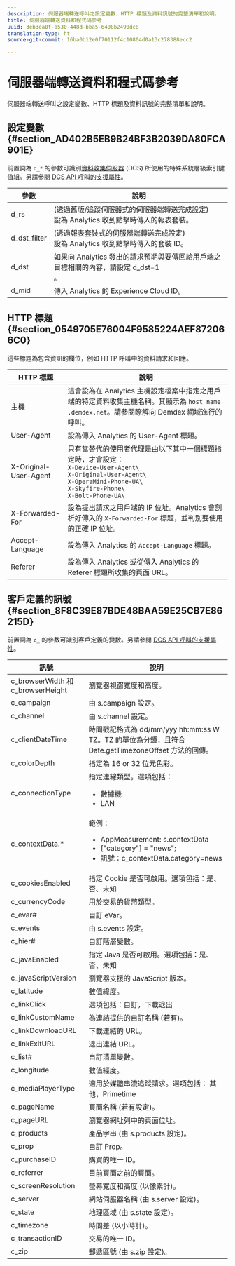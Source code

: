 ```yaml
---
description: 伺服器端轉送呼叫之設定變數、HTTP 標題及資料訊號的完整清單和說明。
title: 伺服器端轉送資料和程式碼參考
uuid: 3eb3ea0f-a530-448d-bba5-6408b2490dc8
translation-type: ht
source-git-commit: 16ba0b12e0f70112f4c10804d0a13c278388ecc2

---
```



# 伺服器端轉送資料和程式碼參考

伺服器端轉送呼叫之設定變數、HTTP 標題及資料訊號的完整清單和說明。

## 設定變數 {#section_AD402B5EB9B24BF3B2039DA80FCA901E}

前置詞為 `d_*` 的參數可識別[資料收集伺服器](https://marketing.adobe.com/resources/help/en_US/aam/c_compcollect.html) (DCS) 所使用的特殊系統層級索引鍵值組。另請參閱 [DCS API 呼叫的支援屬性](https://marketing.adobe.com/resources/help/en_US/aam/dcs-keys.html)。

| 參數 | 說明 |
|--- |--- |
| d_rs | (透過舊版/追蹤伺服器式的伺服器端轉送完成設定) <br>設為 Analytics 收到點擊時傳入的報表套裝。 |
| d_dst_filter | (透過報表套裝式的伺服器端轉送完成設定) <br>設為 Analytics 收到點擊時傳入的套裝 ID。 |
| d_dst | 如果向 Analytics 發出的請求預期與要傳回給用戶端之目標相關的內容，請設定 d_dst=1<br>。 |
| d_mid | 傳入 Analytics 的 Experience Cloud ID。 |

## HTTP 標題 {#section_0549705E76004F9585224AEF872066C0}

這些標題為包含資訊的欄位，例如 HTTP 呼叫中的資料請求和回應。

<!-- Meike, missing link in table below: "See Understanding Calls to the Demdex Domain" -->

| HTTP 標題 | 說明 |
|--- |--- |
| 主機 | 這會設為在 Analytics 主機設定檔案中指定之用戶端的特定資料收集主機名稱。其顯示為  `host name .demdex.net`。請參閱瞭解向 Demdex 網域進行的呼叫。 |
| User-Agent | 設為傳入 Analytics 的 User-Agent 標題。 |
| X-Original-User-Agent | 只有當替代的使用者代理是由以下其中一個標題指定時，才會設定：</br>`X-Device-User-Agent\ `  </br>`X-Original-User-Agent\`   </br>`X-OperaMini-Phone-UA\`   </br>`X-Skyfire-Phone\`    </br>`X-Bolt-Phone-UA\` |
| X-Forwarded-For | 設為提出請求之用戶端的 IP 位址。Analytics 會剖析好傳入的 `X-Forwarded-For` 標題，並判別要使用的正確 IP 位址。 |
| Accept-Language | 設為傳入 Analytics 的 `Accept-Language` 標題。 |
| Referer | 設為傳入 Analytics 或從傳入 Analytics 的 Referer 標題所收集的頁面 URL。 |

## 客戶定義的訊號 {#section_8F8C39E87BDE48BAA59E25CB7E86215D}

前置詞為 `c_` 的參數可識別客戶定義的變數。另請參閱 [DCS API 呼叫的支援屬性](https://marketing.adobe.com/resources/help/en_US/aam/dcs-keys.html)。

| 訊號 | 說明 |
|--- |--- |
| c_browserWidth 和 c_browserHeight | 瀏覽器視窗寬度和高度。 |
| c_campaign | 由 s.campaign 設定。 |
| c_channel | 由 s.channel 設定。 |
| c_clientDateTime | 時間戳記格式為 dd/mm/yyy hh:mm:ss W TZ。TZ 的單位為分鐘，且符合 Date.getTimezoneOffset 方法的回傳。 |
| c_colorDepth | 指定為 16 or 32 位元色彩。 |
| c_connectionType | 指定連線類型。選項包括：<ul><li>數據機</li><li>LAN</li></ul> |
| c_contextData.* | 範例：<ul><li>AppMeasurement: s.contextData</li><li>[&quot;category&quot;] = &quot;news&quot;;</li><li>訊號：c_contextData.category=news</li></ul> |
| c_cookiesEnabled | 指定 Cookie 是否可啟用。選項包括：是、否、未知 |
| c_currencyCode | 用於交易的貨幣類型。 |
| c_evar# | 自訂 eVar。 |
| c_events | 由 s.events 設定。 |
| c_hier# | 自訂階層變數。 |
| c_javaEnabled | 指定 Java 是否可啟用。選項包括：是、否、未知 |
| c_javaScriptVersion | 瀏覽器支援的 JavaScript 版本。 |
| c_latitude | 數值緯度。 |
| c_linkClick | 選項包括：自訂，下載退出 |
| c_linkCustomName | 為連結提供的自訂名稱 (若有)。 |
| c_linkDownloadURL | 下載連結的 URL。 |
| c_linkExitURL | 退出連結 URL。 |
| c_list# | 自訂清單變數。 |
| c_longitude | 數值經度。 |
| c_mediaPlayerType | 適用於媒體串流追蹤請求。選項包括：  其他，Primetime |
| c_pageName | 頁面名稱 (若有設定)。 |
| c_pageURL | 瀏覽器網址列中的頁面位址。 |
| c_products | 產品字串 (由 s.products 設定)。 |
| c_prop | 自訂 Prop。 |
| c_purchaseID | 購買的唯一 ID。 |
| c_referrer | 目前頁面之前的頁面。 |
| c_screenResolution | 螢幕寬度和高度 (以像素計)。 |
| c_server | 網站伺服器名稱 (由 s.server 設定)。 |
| c_state | 地理區域 (由 s.state 設定)。 |
| c_timezone | 時間差 (以小時計)。 |
| c_transactionID | 交易的唯一 ID。 |
| c_zip | 郵遞區號 (由 s.zip 設定)。 |
